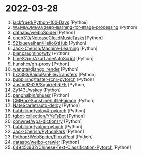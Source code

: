 # 2022-03-28

1. [jackfrued/Python-100-Days](https://github.com/jackfrued/Python-100-Days "Python - 100天从新手到大师") [Python]
2. [WZMIAOMIAO/deep-learning-for-image-processing](https://github.com/WZMIAOMIAO/deep-learning-for-image-processing "deep learning for image processing including classification and object-detection etc.") [Python]
3. [dataabc/weiboSpider](https://github.com/dataabc/weiboSpider "新浪微博爬虫，用python爬取新浪微博数据") [Python]
4. [chen310/NeteaseCloudMusicTasks](https://github.com/chen310/NeteaseCloudMusicTasks "网易云音乐自动任务：刷等级、云贝、云豆等") [Python]
5. [521xueweihan/HelloGitHub](https://github.com/521xueweihan/HelloGitHub "分享 GitHub 上有趣、入门级的开源项目。Share interesting, entry-level open source projects on GitHub.") [Python]
6. [Jack-Cherish/Machine-Learning](https://github.com/Jack-Cherish/Machine-Learning "⚡机器学习实战（Python3）：kNN、决策树、贝叶斯、逻辑回归、SVM、线性回归、树回归") [Python]
7. [biancangming/wtv](https://github.com/biancangming/wtv "解决电脑、手机看电视直播的苦恼，收集各种直播源，电视直播网站") [Python]
8. [LmeSzinc/AzurLaneAutoScript](https://github.com/LmeSzinc/AzurLaneAutoScript "碧蓝航线脚本 Azur Lane automation bot (CN/EN/JP/TW) | 无缝委托科研，全自动大世界") [Python]
9. [hunshcn/gh-proxy](https://github.com/hunshcn/gh-proxy "github release、archive以及项目文件的加速项目") [Python]
10. [wangtai/django_render](https://github.com/wangtai/django_render "一个非常轻量Django URL 的装饰器") [Python]
11. [hxz393/BaiduPanFilesTransfers](https://github.com/hxz393/BaiduPanFilesTransfers "百度网盘批量转存工具") [Python]
12. [bubbliiiing/faster-rcnn-pytorch](https://github.com/bubbliiiing/faster-rcnn-pytorch "这是一个faster-rcnn的pytorch实现的库，可以利用voc数据集格式的数据进行训练。") [Python]
13. [Justin62628/Squirrel-RIFE](https://github.com/Justin62628/Squirrel-RIFE "效果更好的补帧软件，显存占用更小，是DAIN速度的10-25倍，包含抽帧处理，去除动漫卡顿感") [Python]
14. [Zy143L/wskey](https://github.com/Zy143L/wskey "wskey") [Python]
15. [panghaibin/shuasr](https://github.com/panghaibin/shuasr "Shanghai University Auto Selfreport Reminders - 上海某大学健康之路每日一报自动提醒系统 - 支持自动补报 - 可使用GitHub Actions - 可刷排名 - 自动阅读所有消息") [Python]
16. [CMHopeSunshine/LittlePaimon](https://github.com/CMHopeSunshine/LittlePaimon "小派蒙！原神qq群机器人，基于HoshinoBot。") [Python]
17. [NateScarlet/auto-derby](https://github.com/NateScarlet/auto-derby "🐎🖥《赛马娘》（ウマ娘: Pretty Derby）辅助脚本") [Python]
18. [bubbliiiing/yolov4-pytorch](https://github.com/bubbliiiing/yolov4-pytorch "这是一个YoloV4-pytorch的源码，可以用于训练自己的模型。") [Python]
19. [tgbot-collection/YYeTsBot](https://github.com/tgbot-collection/YYeTsBot "🎬 人人影视bot，完全对接人人影视全部无删减资源") [Python]
20. [conwnet/wpa-dictionary](https://github.com/conwnet/wpa-dictionary "WPA/WPA2 密码字典，用于 wifi 密码暴力破解") [Python]
21. [bubbliiiing/yolox-pytorch](https://github.com/bubbliiiing/yolox-pytorch "这是一个yolox-pytorch的源码，可以用于训练自己的模型。") [Python]
22. [Jack-Cherish/PythonPark](https://github.com/Jack-Cherish/PythonPark "Python 开源项目之「自学编程之路」，保姆级教程：AI实验室、宝藏视频、数据结构、学习指南、机器学习实战、深度学习实战、网络爬虫、大厂面经、程序人生、资源分享。") [Python]
23. [Python3WebSpider/ProxyPool](https://github.com/Python3WebSpider/ProxyPool "An Efficient ProxyPool with Getter, Tester and Server") [Python]
24. [dataabc/weibo-crawler](https://github.com/dataabc/weibo-crawler "新浪微博爬虫，用python爬取新浪微博数据，并下载微博图片和微博视频") [Python]
25. [649453932/Chinese-Text-Classification-Pytorch](https://github.com/649453932/Chinese-Text-Classification-Pytorch "中文文本分类，TextCNN，TextRNN，FastText，TextRCNN，BiLSTM_Attention，DPCNN，Transformer，基于pytorch，开箱即用。") [Python]
